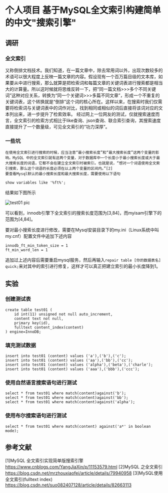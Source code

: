 # 个人项目 基于MySQL全文索引构建简单的中文"搜索引擎"

## 调研

### 全文索引

又称倒排文档技术。我们知道，在一篇文章中，除去常用词以外，出现次数较多的术语可以很大程度上反映一篇文章的内容。假设现有一个百万篇目级的文本库，如果要从中进行搜索，那么就算是把检索词和每篇文章的关键词表进行搜索都是相当大的计算量。所以这时候就将思维反转一下，把“同一篇文档>>>多个不同关键词”这种对应关系，转换为“同一个关键词>>>多篇不同文章”，形成一个不重复的关键词表，这个转换就是“倒排”这个词的核心所在。这样以来，在搜索时我们仅需要将检索词与关键词表中的词作对比，找到相同或相似的词后直接将该词对应的文本列出来，进一步提升了检索效率。
经过网上一位网友的测试，仅就搜索速度而言，全文索引的检索方式相比于like查询、json查询、联合索引查询，其搜索速度直接提升了一个数量级，可见全文索引的“功力深厚”。

### 一些坑
	在使用全文索引进行搜索的时候，应当注意“最小搜索长度”和“最大搜索长度”这两个变量的影响。MySQL 中的全文索引就有这两个变量，对于数据库中一个长度小于最小搜索长度或大于最大搜索长度的词语，它都不会在建立全文索引时被索引。也就是说，“想对一个词语使用全文索引搜索，那么这个词语的长度必须在以上两个变量的区间内。”[2]
	要查看Mysql默认的最小搜索长度和最大搜索长度，需要使用以下语句
  
```
show variables like '%ft%';
```

结果如下图所示

![test01 pic]()

可以看到，innodb引擎下全文索引的搜索长度范围为[3,84]，而myisam引擎下的范围为[4,84]。

要对最小搜索长度进行修改，需要在Mysql安装目录下的my.ini（Linux系统中叫my.cnf）配置文件中追加下述内容

```
innodb_ft_min_token_size = 1
ft_min_word_len = 1
```

追加过上述内容后需要重启mysql服务，然后再输入```repair table [你的数据表名] quick;```来对其中的索引进行修复，这样才可以真正把建立索引的最小长度降到1。

## 实验
### 创建测试表

```
create table test01 (
    id int(11) unsigned not null auto_increment,
    content text not null,
    primary key(id),
    fulltext content_index(content)
) engine=InnoDB;
```

### 填充测试数据

```
insert into test01 (content) values ('a'),('b'),('c');
insert into test01 (content) values ('aa'),('bb'),('cc');
insert into test01 (content) values ('alpha'),('beta'),('charle');
insert into test01 (content) values ('aaa'),('bbb'),('ccc');
```

### 使用自然语言搜索语句进行测试

```
select * from test01 where match(content)against('b');
select * from test01 where match(content)against('bb');
select * from test01 where match(content)against('alpha');
```
### 使用布尔搜索语句进行测试

```
select * from test01 where match(content) against('a*' in boolean mode);
```

## 参考文献
[1]MySQL 全文索引实现简单版搜索引擎 https://www.cnblogs.com/YangJiaXin/p/11153579.html
[2]MySQL 之全文索引 https://blog.csdn.net/mrzhouxiaofei/article/details/79940958
[3]MySQL使用全文索引(fulltext index) https://blog.csdn.net/suo082407128/article/details/82663113

